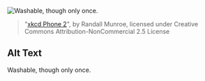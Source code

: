 ![Washable, though only once.](https://imgs.xkcd.com/comics/xkcd_phone_2.png)
> "[xkcd Phone 2](https://xkcd.com/1465/)", by Randall Munroe, licensed under Creative Commons Attribution-NonCommercial 2.5 License

## Alt Text
Washable, though only once.

